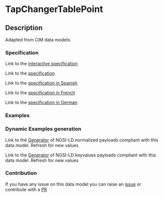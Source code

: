 # TapChangerTablePoint

## Description 

Adapted from CIM data models. 
### Specification

Link to the [interactive specification](https://swagger.lab.fiware.org/?url=https://smart-data-models.github.io/dataModel.EnergyCIM/TapChangerTablePoint/swagger.yaml)

Link to the [specification](https://smart-data-models.github.io/dataModel.EnergyCIM/TapChangerTablePoint/doc/spec.md)

Link to the [specification in Spanish](https://smart-data-models.github.io/dataModel.EnergyCIM/TapChangerTablePoint/doc/spec_ES.md)

Link to the [specification in French](https://smart-data-models.github.io/dataModel.EnergyCIM/TapChangerTablePoint/doc/spec_FR.md)

Link to the [specification in German](https://smart-data-models.github.io/dataModel.EnergyCIM/TapChangerTablePoint/doc/spec_DE.md)
### Examples
### Dynamic Examples generation

Link to the [Generator](https://smartdatamodels.org/extra/ngsi-ld_generator_v0.92.php?schemaUrl=https://raw.githubusercontent.com/smart-data-models/dataModel.EnergyCIM/master/TapChangerTablePoint/schema.json&email=info@smartdatamodels.org) of NGSI-LD normalized payloads compliant with this data model. Refresh for new values

Link to the [Generator](https://smartdatamodels.org/extra/ngsi-ld_generator_keyvalues_v0.92.php?schemaUrl=https://raw.githubusercontent.com/smart-data-models/dataModel.EnergyCIM/master/TapChangerTablePoint/schema.json&email=info@smartdatamodels.org) of NGSI-LD keyvalues payloads compliant with this data model. Refresh for new values
### Contribution

 If you have any issue on this data model you can raise an [issue](https://github.com/smart-data-models/dataModel.EnergyCIM/issues)  or contribute with a [PR](https://github.com/smart-data-models/dataModel.EnergyCIM/pulls)